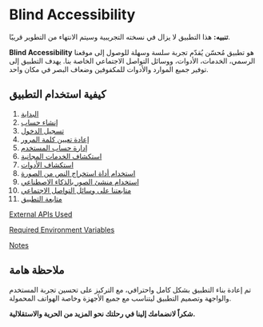 # Blind Accessibility

**تنبيه:** هذا التطبيق لا يزال في نسخته التجريبية وسيتم الانتهاء من التطوير قريبًا.

**Blind Accessibility** هو تطبيق مُحسّن يُقدّم تجربة سلسة وسهلة للوصول إلى موقعنا الرسمي، الخدمات، الأدوات، ووسائل التواصل الاجتماعي الخاصة بنا. يهدف التطبيق إلى توفير جميع الموارد والأدوات للمكفوفين وضعاف البصر في مكان واحد.

## كيفية استخدام التطبيق

1. [البداية](docs/journeys/getting-started.md)
2. [إنشاء حساب](docs/journeys/signup.md)
3. [تسجيل الدخول](docs/journeys/login.md)
4. [إعادة تعيين كلمة المرور](docs/journeys/reset-password.md)
5. [إدارة حساب المستخدم](docs/journeys/manage-account.md)
6. [استكشاف الخدمات المجانية](docs/journeys/explore-services.md)
7. [استكشاف الأدوات](docs/journeys/explore-tools.md)
8. [استخدام أداة استخراج النص من الصورة](docs/journeys/use-image-to-text-tool.md)
9. [استخدام منشئ الصور بالذكاء الاصطناعي](docs/journeys/use-ai-image-generator.md)
10. [متابعتنا على وسائل التواصل الاجتماعي](docs/journeys/follow-social-media.md)
11. [متابعة التطبيق](docs/journeys/share-the-app.md)

[External APIs Used](docs/external-apis-used.md)

[Required Environment Variables](docs/required-env-variables.md)

[Notes](docs/notes.md)

## ملاحظة هامة

تم إعادة بناء التطبيق بشكل كامل واحترافي، مع التركيز على تحسين تجربة المستخدم والواجهة وتصميم التطبيق ليتناسب مع جميع الأجهزة وخاصة الهواتف المحمولة.

**شكراً لانضمامك إلينا في رحلتك نحو المزيد من الحرية والاستقلالية.**